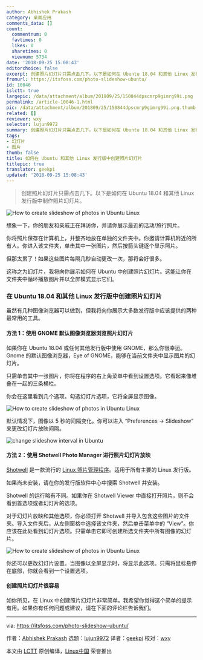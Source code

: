 ```yaml
---
author: Abhishek Prakash
category: 桌面应用
comments_data: []
count:
  commentnum: 0
  favtimes: 0
  likes: 0
  sharetimes: 0
  viewnum: 5734
date: '2018-09-25 15:08:43'
editorchoice: false
excerpt: 创建照片幻灯片只需点击几下。以下是如何在 Ubuntu 18.04 和其他 Linux 发行版中制作照片幻灯片。
fromurl: https://itsfoss.com/photo-slideshow-ubuntu/
id: 10046
islctt: true
largepic: /data/attachment/album/201809/25/150844dpscmrp9gimrg99i.png
permalink: /article-10046-1.html
pic: /data/attachment/album/201809/25/150844dpscmrp9gimrg99i.png.thumb.jpg
related: []
reviewer: wxy
selector: lujun9972
summary: 创建照片幻灯片只需点击几下。以下是如何在 Ubuntu 18.04 和其他 Linux 发行版中制作照片幻灯片。
tags:
- 幻灯片
- 图片
thumb: false
title: 如何在 Ubuntu 和其他 Linux 发行版中创建照片幻灯片
titlepic: true
translator: geekpi
updated: '2018-09-25 15:08:43'
---
```



> 
> 创建照片幻灯片只需点击几下。以下是如何在 Ubuntu 18.04 和其他 Linux 发行版中制作照片幻灯片。
> 
> 
> 


![How to create slideshow of photos in Ubuntu Linux](/data/attachment/album/201809/25/150844dpscmrp9gimrg99i.png)


想象一下，你的朋友和亲戚正在拜访你，并请你展示最近的活动/旅行照片。


你将照片保存在计算机上，并整齐地放在单独的文件夹中。你邀请计算机附近的所有人。你进入该文件夹​​，单击其中一张图片，然后按箭头键逐个显示照片。


但那太累了！如果这些图片每隔几秒自动更改一次，那将会好很多。


这称之为幻灯片，我将向你展示如何在 Ubuntu 中创建照片幻灯片。这能让你在文件夹中循环播放图片并以全屏模式显示它们。


### 在 Ubuntu 18.04 和其他 Linux 发行版中创建照片幻灯片


虽然有几种图像浏览器可以做到，但我将向你展示大多数发行版中应该提供的两种最常用的工具。


#### 方法 1：使用 GNOME 默认图像浏览器浏览照片幻灯片


如果你在 Ubuntu 18.04 或任何其他发行版中使用 GNOME，那么你很幸运。Gnome 的默认图像浏览器，Eye of GNOME，能够在当前文件夹中显示图片的幻灯片。


只需单击其中一张图片，你将在程序的右上角菜单中看到设置选项。它看起来像堆叠在一起的三条横栏。


你会在这里看到几个选项。勾选幻灯片选项，它将全屏显示图像。


![How to create slideshow of photos in Ubuntu Linux](/data/attachment/album/201809/25/150845lqntyyky22i7n8mq.jpg)


默认情况下，图像以 5 秒的间隔变化。你可以进入 “Preferences -> Slideshow” 来更改幻灯片放映间隔。


![change slideshow interval in Ubuntu](/data/attachment/album/201809/25/150845gu3dnvp6v8njulon.jpg)


#### 方法 2：使用 Shotwell Photo Manager 进行照片幻灯片放映


[Shotwell](https://wiki.gnome.org/Apps/Shotwell) 是一款流行的 [Linux 照片管理程序](https://itsfoss.com/linux-photo-management-software/)。适用于所有主要的 Linux 发行版。


如果尚未安装，请在你的发行版软件中心中搜索 Shotwell 并安装。


Shotwell 的运行略有不同。如果你在 Shotwell Viewer 中直接打开照片，则不会看到首选项或者幻灯片的选项。


对于幻灯片放映和其他选项，你必须打开 Shotwell 并导入包含这些图片的文件夹。导入文件夹后，从左侧窗格中选择该文件夹，然后单击菜单中的 “View”。你应该在此处看到幻灯片选项。只需单击它即可创建所选文件夹中所有图像的幻灯片。


![How to create slideshow of photos in Ubuntu Linux](/data/attachment/album/201809/25/150846cqcbt2obybc8p8ec.jpg)


你还可以更改幻灯片设置。当图像以全屏显示时，将显示此选项。只需将鼠标悬停在底部，你就会看到一个设置选项。


#### 创建照片幻灯片很容易


如你所见，在 Linux 中创建照片幻灯片非常简单。我希望你觉得这个简单的提示有用。如果你有任何问题或建议，请在下面的评论栏告诉我们。




---


via: <https://itsfoss.com/photo-slideshow-ubuntu/>


作者：[Abhishek Prakash](https://itsfoss.com/author/abhishek/) 选题：[lujun9972](https://github.com/lujun9972) 译者：[geekpi](https://github.com/geekpi) 校对：[wxy](https://github.com/wxy)


本文由 [LCTT](https://github.com/LCTT/TranslateProject) 原创编译，[Linux中国](https://linux.cn/) 荣誉推出
